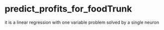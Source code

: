 # predict_profits_for_foodTrunk
it is a linear regression with one variable problem solved by a single neuron
